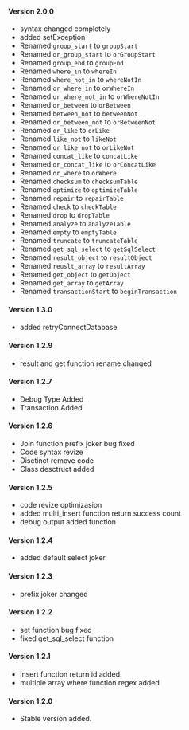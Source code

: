 #### Version 2.0.0

  * syntax changed completely
  * added setException
  * Renamed `group_start` to `groupStart`
  * Renamed `or_group_start` to `orGroupStart`
  * Renamed `group_end` to `groupEnd`
  * Renamed `where_in` to `whereIn`
  * Renamed `where_not_in` to `whereNotIn`
  * Renamed `or_where_in` to `orWhereIn`
  * Renamed `or_where_not_in` to `orWhereNotIn`
  * Renamed `or_between` to `orBetween`
  * Renamed `between_not` to `betweenNot`
  * Renamed `or_between_not` to `orBetweenNot`
  * Renamed `or_like` to `orLike`
  * Renamed `like_not` to `likeNot`
  * Renamed `or_like_not` to `orLikeNot`
  * Renamed `concat_like` to `concatLike`
  * Renamed `or_concat_like` to `orConcatLike`
  * Renamed `or_where` to `orWhere`
  * Renamed `checksum` to `checksumTable`
  * Renamed `optimize` to `optimizeTable`
  * Renamed `repair` to `repairTable` 
  * Renamed `check` to `checkTable`
  * Renamed `drop` to `dropTable`
  * Renamed `analyze` to `analyzeTable`
  * Renamed `empty` to `emptyTable`
  * Renamed `truncate` to `truncateTable`
  * Renamed `get_sql_select` to `getSqlSelect`
  * Renamed `result_object` to `resultObject`
  * Renamed `reuslt_array` to `resultArray`
  * Renamed `get_object` to `getObject`
  * Renamed `get_array` to `getArray`
  * Renamed `transactionStart` to `beginTransaction`

#### Version 1.3.0

  * added retryConnectDatabase

#### Version 1.2.9

  * result and get function rename changed

#### Version 1.2.7

  * Debug Type Added
  * Transaction Added

#### Version 1.2.6

  * Join function prefix joker bug fixed
  * Code syntax revize
  * Disctinct remove code
  * Class desctruct added

#### Version 1.2.5

  * code revize optimizasion
  * added multi_insert function return success count
  * debug output added function

#### Version 1.2.4

  * added default select joker

#### Version 1.2.3

  * prefix joker changed
  
#### Version 1.2.2

  * set function bug fixed
  * fixed get_sql_select function

#### Version 1.2.1

  * insert function return id added.
  * multiple array where function regex added

#### Version 1.2.0

  * Stable version added.
